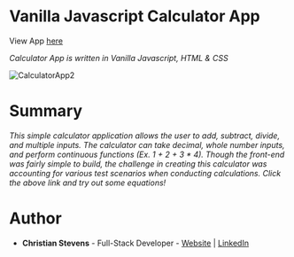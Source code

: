 <h1>Vanilla Javascript Calculator App</h1>
View App <a href="https://stev1905.github.io/CalculatorApp/">here</a>
<br>

<i>Calculator App is written in Vanilla Javascript, HTML & CSS</i>

![CalculatorApp2](https://user-images.githubusercontent.com/13443788/94350238-55965f80-001a-11eb-9f17-515894015455.JPG)

<h1>Summary</h1>
<p><i>This simple calculator application allows the user to add, subtract, divide, and multiple inputs. The calculator can take decimal, whole number inputs, and perform continuous functions (Ex. 1 + 2 + 3 * 4). Though the front-end was fairly simple to build, the challenge in creating this calculator was accounting for various test scenarios when conducting calculations. Click the above link and try out some equations!</i></p>

<h1>Author</h1>
<ul>
  <li><b>Christian Stevens</b> - Full-Stack Developer - <a href="https://chris-thedeveloper.com/">Website</a> | <a href="https://www.linkedin.com/in/christian-stevens-34367110b/">LinkedIn</a>
</u>
